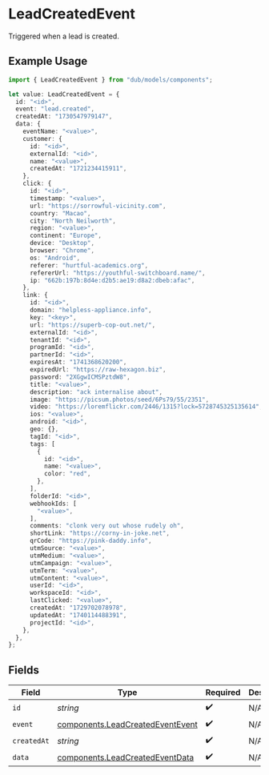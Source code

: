# LeadCreatedEvent

Triggered when a lead is created.

## Example Usage

```typescript
import { LeadCreatedEvent } from "dub/models/components";

let value: LeadCreatedEvent = {
  id: "<id>",
  event: "lead.created",
  createdAt: "1730547979147",
  data: {
    eventName: "<value>",
    customer: {
      id: "<id>",
      externalId: "<id>",
      name: "<value>",
      createdAt: "1721234415911",
    },
    click: {
      id: "<id>",
      timestamp: "<value>",
      url: "https://sorrowful-vicinity.com",
      country: "Macao",
      city: "North Neilworth",
      region: "<value>",
      continent: "Europe",
      device: "Desktop",
      browser: "Chrome",
      os: "Android",
      referer: "hurtful-academics.org",
      refererUrl: "https://youthful-switchboard.name/",
      ip: "662b:197b:8d4e:d2b5:ae19:d8a2:dbeb:afac",
    },
    link: {
      id: "<id>",
      domain: "helpless-appliance.info",
      key: "<key>",
      url: "https://superb-cop-out.net/",
      externalId: "<id>",
      tenantId: "<id>",
      programId: "<id>",
      partnerId: "<id>",
      expiresAt: "1741368620200",
      expiredUrl: "https://raw-hexagon.biz",
      password: "2XGgwICMSPztdW8",
      title: "<value>",
      description: "ack internalise about",
      image: "https://picsum.photos/seed/6Ps79/55/2351",
      video: "https://loremflickr.com/2446/1315?lock=5728745325135614",
      ios: "<value>",
      android: "<id>",
      geo: {},
      tagId: "<id>",
      tags: [
        {
          id: "<id>",
          name: "<value>",
          color: "red",
        },
      ],
      folderId: "<id>",
      webhookIds: [
        "<value>",
      ],
      comments: "clonk very out whose rudely oh",
      shortLink: "https://corny-in-joke.net",
      qrCode: "https://pink-daddy.info",
      utmSource: "<value>",
      utmMedium: "<value>",
      utmCampaign: "<value>",
      utmTerm: "<value>",
      utmContent: "<value>",
      userId: "<id>",
      workspaceId: "<id>",
      lastClicked: "<value>",
      createdAt: "1729702078978",
      updatedAt: "1740114488391",
      projectId: "<id>",
    },
  },
};
```

## Fields

| Field                                                                                | Type                                                                                 | Required                                                                             | Description                                                                          |
| ------------------------------------------------------------------------------------ | ------------------------------------------------------------------------------------ | ------------------------------------------------------------------------------------ | ------------------------------------------------------------------------------------ |
| `id`                                                                                 | *string*                                                                             | :heavy_check_mark:                                                                   | N/A                                                                                  |
| `event`                                                                              | [components.LeadCreatedEventEvent](../../models/components/leadcreatedeventevent.md) | :heavy_check_mark:                                                                   | N/A                                                                                  |
| `createdAt`                                                                          | *string*                                                                             | :heavy_check_mark:                                                                   | N/A                                                                                  |
| `data`                                                                               | [components.LeadCreatedEventData](../../models/components/leadcreatedeventdata.md)   | :heavy_check_mark:                                                                   | N/A                                                                                  |